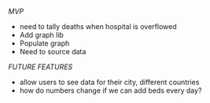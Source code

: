 *MVP*

 * need to tally deaths when hospital is overflowed
 * Add graph lib
 * Populate graph
 * Need to source data

*FUTURE FEATURES*

 * allow users to see data for their city, different countries
 * how do numbers change if we can add beds every day?
